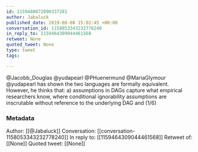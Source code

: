 ```yaml
---
id: 1159480072090337281
author: Jabaluck
published_date: 2019-08-08 15:02:45 +00:00
conversation_id: 1158053343232778240
in_reply_to: 1159464309044461568
retweet: None
quoted_tweet: None
type: tweet
tags:

---
```


@Jacobb_Douglas @yudapearl @PHuenermund @MariaGlymour @yudapearl has shown the two languages are formally equivalent. However, he thinks that: a) assumptions in DAGs capture what empirical researchers know, where conditional ignorability assumptions are inscrutable without reference to the underlying DAG and (1/6)

### Metadata

Author: [[@Jabaluck]]
Conversation: [[conversation-1158053343232778240]]
In reply to: [[1159464309044461568]]
Retweet of: [[None]]
Quoted tweet: [[None]]
